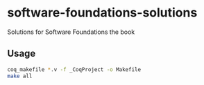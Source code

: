 # software-foundations-solutions
Solutions for Software Foundations the book

## Usage

```bash
coq_makefile *.v -f _CoqProject -o Makefile
make all
```